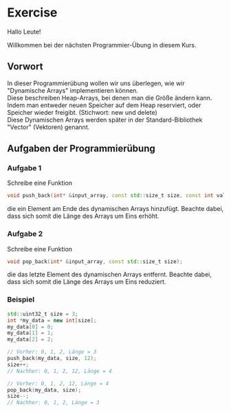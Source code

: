 # Exercise

Hallo Leute!

Willkommen bei der nächsten Programmier-Übung in diesem Kurs.

## Vorwort

In dieser Programmierübung wollen wir uns überlegen, wie wir "Dynamische Arrays" implementieren können.  
Diese beschreiben Heap-Arrays, bei denen man die Größe ändern kann.  
Indem man entweder neuen Speicher auf dem Heap reserviert, oder Speicher wieder freigibt. (Stichwort: new und delete)  
Diese Dynamischen Arrays werden später in der Standard-Bibliothek "Vector" (Vektoren) genannt.

## Aufgaben der Programmierübung

### Aufgabe 1

Schreibe eine Funktion

```cpp
void push_back(int* &input_array, const std::size_t size, const int value);
```

die ein Element am Ende des dynamischen Arrays hinzufügt. Beachte dabei, dass sich somit die Länge des Arrays um Eins erhöht.

### Aufgabe 2

Schreibe eine Funktion

```cpp
void pop_back(int* &input_array, const std::size_t size);
```

die das letzte Element des dynamischen Arrays entfernt. Beachte dabei, dass sich somit die Länge des Arrays um Eins reduziert.

### Beispiel

```cpp
std::uint32_t size = 3;
int *my_data = new int[size];
my_data[0] = 0;
my_data[1] = 1;
my_data[2] = 2; 

// Vorher: 0, 1, 2, Länge = 3
push_back(my_data, size, 12);
size++;
// Nachher: 0, 1, 2, 12, Länge = 4

// Vorher: 0, 1, 2, 12, Länge = 4
pop_back(my_data, size);
size--;
// Nachher: 0, 1, 2, Länge = 3
```
